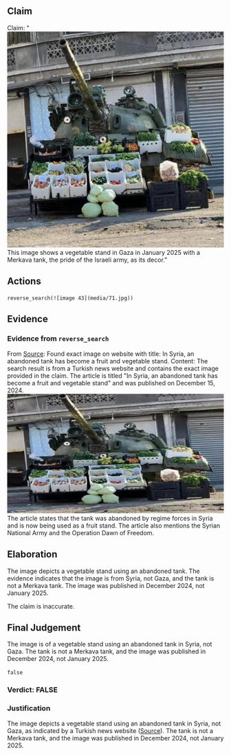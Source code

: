 ## Claim
Claim: "![image 43](media/71.jpg) This image shows a vegetable stand in Gaza in January 2025 with a Merkava tank, the pride of the Israeli army, as its decor."

## Actions
```
reverse_search(![image 43](media/71.jpg))
```

## Evidence
### Evidence from `reverse_search`
From [Source](https://en.haberler.com/in-syria-an-abandoned-tank-has-become-a-fruit-and-2027395/): Found exact image on website with title: In Syria, an abandoned tank has become a fruit and vegetable stand.
Content: The search result is from a Turkish news website and contains the exact image provided in the claim. The article is titled "In Syria, an abandoned tank has become a fruit and vegetable stand" and was published on December 15, 2024. ![image 2101](media/2025-07-20_10-59-1753009194-040967.jpg) The article states that the tank was abandoned by regime forces in Syria and is now being used as a fruit stand. The article also mentions the Syrian National Army and the Operation Dawn of Freedom.


## Elaboration
The image depicts a vegetable stand using an abandoned tank. The evidence indicates that the image is from Syria, not Gaza, and the tank is not a Merkava tank. The image was published in December 2024, not January 2025.

The claim is inaccurate.


## Final Judgement
The image is of a vegetable stand using an abandoned tank in Syria, not Gaza. The tank is not a Merkava tank, and the image was published in December 2024, not January 2025.

`false`

### Verdict: FALSE

### Justification
The image depicts a vegetable stand using an abandoned tank in Syria, not Gaza, as indicated by a Turkish news website ([Source](https://en.haberler.com/in-syria-an-abandoned-tank-has-become-a-fruit-and-2027395/)). The tank is not a Merkava tank, and the image was published in December 2024, not January 2025.
